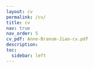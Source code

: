 ```yaml
---
layout: cv
permalink: /cv/
title: cv
nav: true
nav_order: 5
cv_pdf: Anne-Branum-Jiao-cv.pdf
description:
toc:
  sidebar: left
---
```


